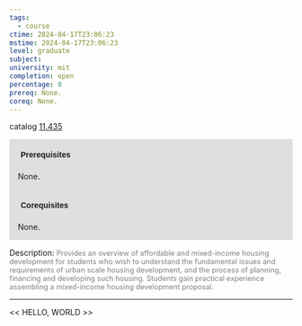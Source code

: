 ```yaml
---
tags:
  - course
ctime: 2024-04-17T23:06:23
mstime: 2024-04-17T23:06:23
level: graduate
subject: 
university: mit
completion: open
percentage: 0
prereq: None.
coreq: None.
---
```


catalog [11.435](http://student.mit.edu/catalog/m11c.html#11.435)

<span style="display: block; padding: 15px; background-color: rgb(100, 100, 100, 0.2);"><font id="m_prereq576_0" style="display: block; font-family: Arial, sans-serif; font-weight: bold; padding: 5px">Prerequisites</font><br><span id="prereq576_0">None.</span></span>
<span style="display: block; padding: 15px; background-color: rgb(100, 100, 100, 0.2);"><font id="m_coreq576_0" style="display: block; font-family: Arial, sans-serif; font-weight: bold; padding: 5px">Corequisites</font><br><span id="coreq576_0">None.</span></span>

<font style="">Description:</font>
<font style="color: grey; font-size: 0.8rem;">Provides an overview of affordable and mixed-income housing development for students who wish to understand the fundamental issues and requirements of urban scale housing development, and the process of planning, financing and developing such housing. Students gain practical experience assembling a mixed-income housing development proposal.</font>



---

<< HELLO, WORLD >>
